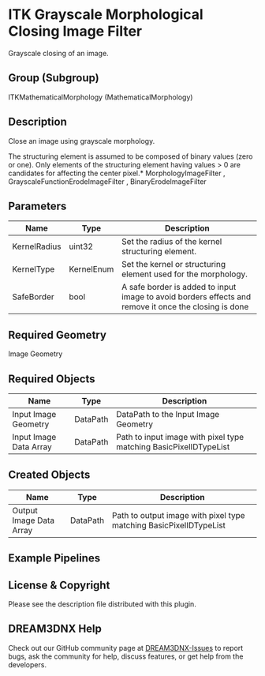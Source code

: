 # ITK Grayscale Morphological Closing Image Filter

Grayscale closing of an image.

## Group (Subgroup)

ITKMathematicalMorphology (MathematicalMorphology)

## Description

Close an image using grayscale morphology.

The structuring element is assumed to be composed of binary values (zero or one). Only elements of the structuring element having values > 0 are candidates for affecting the center pixel.* MorphologyImageFilter , GrayscaleFunctionErodeImageFilter , BinaryErodeImageFilter

## Parameters

| Name | Type | Description |
|------|------|-------------|
| KernelRadius | uint32 | Set the radius of the kernel structuring element. |
| KernelType | KernelEnum | Set the kernel or structuring element used for the morphology. |
| SafeBorder | bool | A safe border is added to input image to avoid borders effects and remove it once the closing is done |

## Required Geometry

Image Geometry

## Required Objects

| Name |Type | Description |
|-----|------|-------------|
| Input Image Geometry | DataPath | DataPath to the Input Image Geometry |
| Input Image Data Array | DataPath | Path to input image with pixel type matching BasicPixelIDTypeList |

## Created Objects

| Name |Type | Description |
|-----|------|-------------|
| Output Image Data Array | DataPath | Path to output image with pixel type matching BasicPixelIDTypeList |

## Example Pipelines


## License & Copyright

Please see the description file distributed with this plugin.


## DREAM3DNX Help

Check out our GitHub community page at [DREAM3DNX-Issues](https://github.com/BlueQuartzSoftware/DREAM3DNX-Issues) to report bugs, ask the community for help, discuss features, or get help from the developers.


